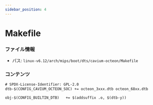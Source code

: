 ```yaml
---
sidebar_position: 4
---
```

# Makefile

### ファイル情報

- パス: `linux-v6.12/arch/mips/boot/dts/cavium-octeon/Makefile`

### コンテンツ

```txt
# SPDX-License-Identifier: GPL-2.0
dtb-$(CONFIG_CAVIUM_OCTEON_SOC)	+= octeon_3xxx.dtb octeon_68xx.dtb

obj-$(CONFIG_BUILTIN_DTB)	+= $(addsuffix .o, $(dtb-y))

```

